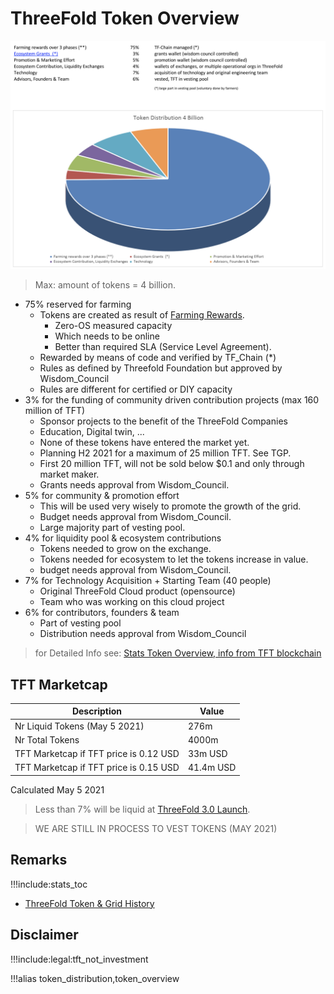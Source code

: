 # ThreeFold Token Overview

![](img/token_overview_april11.png)

> Max: amount of tokens = 4 billion.

- 75% reserved for farming
  - Tokens are created as result of [Farming Rewards](tf_farming).
    - Zero-OS measured capacity
    - Which needs to be online
    - Better than required SLA (Service Level Agreement).
  - Rewarded by means of code and verified by TF_Chain (\*)
  - Rules as defined by Threefold Foundation but approved by Wisdom_Council
  - Rules are different for certified or DIY capacity
- 3% for the funding of community driven contribution projects (max 160 million of TFT)
  - Sponsor projects to the benefit of the ThreeFold Companies
  - Education, Digital twin, ...
  - None of these tokens have entered the market yet.
  - Planning H2 2021 for a maximum of 25 million TFT. See TGP.
  - First 20 million TFT, will not be sold below $0.1 and only through market maker.
  - Grants needs approval from Wisdom_Council.
- 5% for community & promotion effort
  - This will be used very wisely to promote the growth of the grid.
  - Budget needs approval from Wisdom_Council.
  - Large majority part of vesting pool.
- 4% for liquidity pool & ecosystem contributions
  - Tokens needed to grow on the exchange.
  - Tokens needed for ecosystem to let the tokens increase in value.
  - budget needs approval from Wisdom_Council.
- 7% for Technology Acquisition + Starting Team (40 people)
  - Original ThreeFold Cloud product (opensource)
  - Team who was working on this cloud project
- 6% for contributors, founders & team
  - Part of vesting pool
  - Distribution needs approval from Wisdom_Council

> for Detailed Info see: [Stats Token Overview, info from TFT blockchain](stats_token_overview)

## TFT Marketcap

| Description                            | Value     |
| -------------------------------------- | --------- |
| Nr Liquid Tokens (May 5 2021)          | 276m      |
| Nr Total Tokens                        | 4000m     |
| TFT Marketcap if TFT price is 0.12 USD | 33m USD   |
| TFT Marketcap if TFT price is 0.15 USD | 41.4m USD |

Calculated May 5 2021


> Less than 7% will be liquid at [ThreeFold 3.0 Launch](threefold3_launch).

> WE ARE STILL IN PROCESS TO VEST TOKENS (MAY 2021)


## Remarks

!!!include:stats_toc
- [ThreeFold Token & Grid History](threefold_history)

## Disclaimer

!!!include:legal:tft_not_investment

!!!alias token_distribution,token_overview
